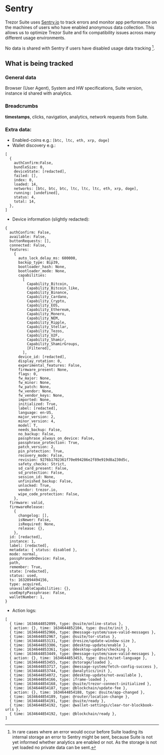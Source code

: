 # Sentry

Trezor Suite uses [Sentry.io](https://sentry.io/) to track errors and monitor app performance on the machines of users who have enabled anonymous data collection. This allows us to optimize Trezor Suite and fix compatibility issues across many different usage environments.

No data is shared with Sentry if users have disabled usage data tracking [^1].

[^1]: In rare cases where an error would occur before Suite loading its internal storage an error to Sentry might be sent, because Suite is not yet informed whether analytics are enabled or not. As the storage is not yet loaded no private data can be sent.

## What is being tracked

### General data

Browser (User Agent), System and HW specifications, Suite version, instance id shared with analytics.

### Breadcrumbs

**timestamps**, clicks, navigation, analytics, network requests from Suite.

### Extra data:

-   Enabled-coins e.g.: `[btc, ltc, eth, xrp, doge]`
-   Wallet discovery e.g.:

```
[
  {
    authConfirm:False,
    bundleSize: 0,
    deviceState: [redacted],
    failed: [],
    index: 0,
    loaded: 14,
    networks: [btc, btc, btc, ltc, ltc, ltc, eth, xrp, doge],
    running: [undefined],
    status: 4,
    total: 14,
  },
]
```

-   Device information (slightly redacted):

```
{
  authConfirm: False,
  available: False,
  buttonRequests: [],
  connected: False,
  features:
    {
      auto_lock_delay_ms: 600000,
      backup_type: Bip39,
      bootloader_hash: None,
      bootloader_mode: None,
      capabilities:
        [
          Capability_Bitcoin,
          Capability_Bitcoin_like,
          Capability_Binance,
          Capability_Cardano,
          Capability_Crypto,
          Capability_EOS,
          Capability_Ethereum,
          Capability_Monero,
          Capability_NEM,
          Capability_Ripple,
          Capability_Stellar,
          Capability_Tezos,
          Capability_U2F,
          Capability_Shamir,
          Capability_ShamirGroups,
          [Filtered],
        ],
      device_id: [redacted],
      display_rotation: 0,
      experimental_features: False,
      firmware_present: None,
      flags: 0,
      fw_major: None,
      fw_minor: None,
      fw_patch: None,
      fw_vendor: None,
      fw_vendor_keys: None,
      imported: None,
      initialized: True,
      label: [redacted],
      language: en-US,
      major_version: 2,
      minor_version: 4,
      model: T,
      needs_backup: False,
      no_backup: False,
      passphrase_always_on_device: False,
      passphrase_protection: True,
      patch_version: 2,
      pin_protection: True,
      recovery_mode: False,
      revision: 9276b1702361f70e094286e2f89e919d8a230d5c,
      safety_checks: Strict,
      sd_card_present: False,
      sd_protection: False,
      session_id: None,
      unfinished_backup: False,
      unlocked: True,
      vendor: trezor.io,
      wipe_code_protection: False,
    },
  firmware: valid,
  firmwareRelease:
    {
      changelog: [],
      isNewer: False,
      isRequired: None,
      release: {},
    },
  id: [redacted],
  instance: 1,
  label: [redacted],
  metadata: { status: disabled },
  mode: normal,
  passphraseOnDevice: False,
  path,
  remember: True,
  state: [redacted],
  status: used,
  ts: 1632094494156,
  type: acquired,
  unavailableCapabilities: {},
  useEmptyPassphrase: False,
  walletNumber: 1,
}
```

-   Action logs:

```
[
  { time: 1634644852099, type: @suite/online-status },
  { action: {}, time: 1634644852104, type: @suite/init },
  { time: 1634644852966, type: @message-system/save-valid-messages },
  { time: 1634644852967, type: @suite/tor-status },
  { time: 1634644853131, type: @resize/update-window-size },
  { time: 1634644853306, type: @desktop-update/enable },
  { time: 1634644853361, type: @desktop-update/checking },
  { time: 1634644853449, type: @message-system/save-valid-messages },
  { action: {}, time: 1634644853453, type: @suite/set-language },
  { time: 1634644853455, type: @storage/loaded },
  { time: 1634644853717, type: @message-system/fetch-config-success },
  { time: 1634644853744, type: @analytics/init },
  { time: 1634644854072, type: @desktop-update/not-available },
  { time: 1634644854166, type: iframe-loaded },
  { time: 1634644854168, type: @suite/trezor-connect-initialized },
  { time: 1634644854187, type: @blockchain/update-fee },
  { action: {}, time: 1634644854188, type: @suite/app-changed },
  { time: 1634644854189, type: @router/location-change },
  { time: 1634644854191, type: @suite/ready },
  { time: 1634644854192, type: @wallet-settings/clear-tor-blockbook-urls },
  { time: 1634644854192, type: @blockchain/ready },
]
```
